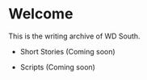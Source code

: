 <link rel="me" href="https://plasmatrap.com/@wdsouth">


# Welcome

This is the writing archive of WD South.

* Short Stories (Coming soon)

* Scripts (Coming soon)